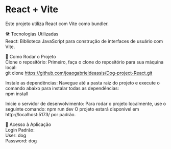 # React + Vite

Este projeto utiliza React com Vite como bundler.

🛠️ Tecnologias Utilizadas<br>
React: Biblioteca JavaScript para construção de interfaces de usuário com Vite.

🚀 Como Rodar o Projeto<br>
Clone o repositório: Primeiro, faça o clone do repositório para sua máquina local:<br>
git clone https://github.com/joaogabrieldeassis/Dog-project-React.git

Instale as dependências: Navegue até a pasta raiz do projeto e execute o comando abaixo para instalar todas as dependências:<br>
npm install

Inicie o servidor de desenvolvimento: Para rodar o projeto localmente, use o seguinte comando:
npm run dev
O projeto estará disponível em http://localhost:5173/ por padrão.

🔑 Acesso à Aplicação <br>
Login Padrão:<br>
User: dog<br>
Password: dog
